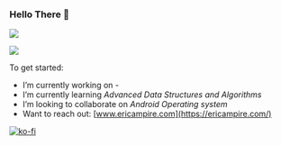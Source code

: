 ### Hello There 👋

![](https://github-readme-stats.vercel.app/api?username=eric-ampire&show_icons=true&count_private=true)

![](https://github-readme-stats.vercel.app/api/top-langs/?username=eric-ampire&layout=compact)

To get started:

- I’m currently working on *-*
- I’m currently learning *Advanced Data Structures and Algorithms*
- I’m looking to collaborate on *Android Operating system*
- Want to reach out: [www.ericampire.com](https://ericampire.com/)

[![ko-fi](https://ko-fi.com/img/githubbutton_sm.svg)](https://ko-fi.com/P5P63YTO0)
